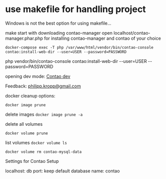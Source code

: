 # use makefile for handling project
Windows is not the best option for using makefile...

make 
start with downloading contao-manager
open localhost/contao-manager.phar.php for installing contao-manager and contao of your choice 

```docker-compose exec -T php /var/www/html/vendor/bin/contao-console contao:install-web-dir --user=USER --password=PASSWORD```

php vendor/bin/contao-console contao:install-web-dir --user=USER --password=PASSWORD

opening dev mode: [Contao dev](http://localhost/app_dev.php/contao)

Feedback: philipp.kropp@gmail.com

docker cleanup options:

``docker image prune``

delete images
``docker image prune -a``

delete all volumes

``docker volume prune``

list volumes
``docker volume ls``

``docker volume rm contao-mysql-data``

Settings for Contao Setup

localhost:     db
port:          keep default
database name: contao

